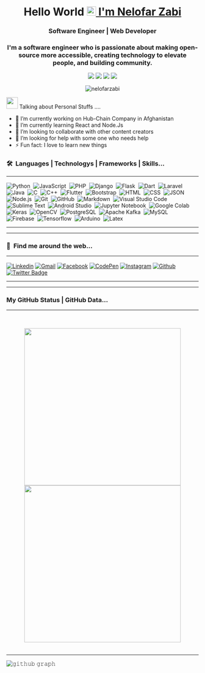 <!-- # Hi there, I'm <a href = "https://github.com/Nelofarzabi" style="text-decoration: none;"> Nelofar Zabi </a>👋 -->
<h1 align="center">Hello World <img src="https://github.com/TheDudeThatCode/TheDudeThatCode/blob/master/Assets/Earth.gif" width="24px"><a href ="https://github.com/Nelofarzabi">
  I'm Nelofar Zabi</a></h1>
  <h3 align="center">Software Engineer | Web Developer</h3>
<h3 align ='center'>
I'm a software engineer who is passionate about making open-source more accessible, creating technology to elevate people, and building community.
</h3>
<!-- <p align="center"> <img src="https://komarev.com/ghpvc/?username=Nelofarzabi&label=Profile%20views&color=0e75b6&style=flat" alt="nelofarzabi" /> </p> -->
<p align="center">
<img src="https://img.shields.io/badge/Age-20-blue" />
  <img src="https://img.shields.io/badge/Focus-Programming%20Language-brightgreen" />
  <img src="https://img.shields.io/badge/Lives-Afghanistan%20-success" />
  <img src="https://img.shields.io/badge/Languages-English%20%26%20Persion-brightgreen" />
</p>
<p align="center"> <img src="https://komarev.com/ghpvc/?username=Nelofarzabi&label=Profile%20views&color=0e75b6&style=flat" alt="nelofarzabi" />
<!-- <img src="https://visitor-badge.glitch.me/badge?page_id=Nelofarzabi" alt="visitor badge"/></p> -->



 <img src="https://media.giphy.com/media/iY8CRBdQXODJSCERIr/giphy.gif" width="30px">&nbsp;Talking about Personal Stuffs ....
 
- 🔭 I’m currently working on Hub-Chain Company in Afghanistan
- 🌱 I’m currently learning React and Node.Js
- 👯 I’m looking to collaborate with other content creators
- 🤔 I’m looking for help with some one who needs help
- ⚡ Fun fact: I love to learn new things

  

###  🛠 &nbsp;Languages | Technologys | Frameworks | Skills...<hr>

![Python](https://img.shields.io/badge/-Python-05122A?style=flat&logo=python)&nbsp;
![JavaScript](https://img.shields.io/badge/-JavaScript-05122A?style=flat&logo=javascript)&nbsp;
![PHP](https://img.shields.io/badge/-PHP-05122A?style=flat&logo=php&logoColor=777BB4)&nbsp;
![Django](https://img.shields.io/badge/-Django-05122A?style=flat&logo=django&logoColor=092E20)&nbsp;
![Flask](https://img.shields.io/badge/-Flask-05122A?style=flat&logo=flask)&nbsp;
![Dart](https://img.shields.io/badge/-Dart-05122A?style=flat&logo=dart&logoColor=1075C2)&nbsp;
![Laravel](https://img.shields.io/badge/-Laravel-05122A?style=flat&logo=laravel&logoColor=FF2D20)&nbsp;
![Java](https://img.shields.io/badge/-Java-05122A?style=flat&logo=Java&logoColor=FFA518)&nbsp;
![C](https://img.shields.io/badge/-C-05122A?style=flat&logo=C&logoColor=A8B9CC)&nbsp;
![C++](https://img.shields.io/badge/-C++-05122A?style=flat&logo=C%2B%2B&logoColor=00599C)&nbsp;
![Flutter](https://img.shields.io/badge/-Flutter-05122A?style=flat&logo=flutter&logoColor=02569B)&nbsp;
![Bootstrap](https://img.shields.io/badge/-Bootstrap-05122A?style=flat&logo=bootstrap&logoColor=563D7C)&nbsp;
![HTML](https://img.shields.io/badge/-HTML-05122A?style=flat&logo=HTML5)&nbsp;
![CSS](https://img.shields.io/badge/-CSS-05122A?style=flat&logo=CSS3&logoColor=1572B6)&nbsp;
![JSON](https://img.shields.io/badge/-JSON-05122A?style=flat&logo=json&logoColor=000000)&nbsp;
![Node.js](https://img.shields.io/badge/-Node.js-05122A?style=flat&logo=node.js&logoColor=339933)&nbsp;
![Git](https://img.shields.io/badge/-Git-05122A?style=flat&logo=git)&nbsp;
![GitHub](https://img.shields.io/badge/-GitHub-05122A?style=flat&logo=github)&nbsp;
![Markdown](https://img.shields.io/badge/-Markdown-05122A?style=flat&logo=markdown)&nbsp;
![Visual Studio Code](https://img.shields.io/badge/-Visual%20Studio%20Code-05122A?style=flat&logo=visual-studio-code&logoColor=007ACC)&nbsp;
![Sublime Text](https://img.shields.io/badge/-Sublime%20Text-05122A?style=flat&logo=sublime-text&logoColor=FF9800)&nbsp;
![Android Studio](https://img.shields.io/badge/-Android%20Studio-05122A?style=flat&logo=android-studio&logoColor=3DDC84)&nbsp;
![Jupyter Notebook](https://img.shields.io/badge/-Jupyter%20Notebook-05122A?style=flat&logo=jupyter&logoColor=F37626)&nbsp;
![Google Colab](https://img.shields.io/badge/-Google%20Colab-05122A?style=flat&logo=google-colab&logoColor=F9AB00)&nbsp;
![Keras](https://img.shields.io/badge/-Keras-05122A?style=flat&logo=keras&logoColor=D00000)&nbsp;
![OpenCV](https://img.shields.io/badge/-OpenCV-05122A?style=flat&logo=opencv&logoColor=5C3EE8)&nbsp;
![PostgreSQL](https://img.shields.io/badge/-PostgreSQL-05122A?style=flat&logo=postgresql&logoColor=336791)&nbsp;
![Apache Kafka](https://img.shields.io/badge/-Apache%20Kafka-05122A?style=flat&logo=apache-kafka&logoColor=231F20)&nbsp;
![MySQL](https://img.shields.io/badge/-MySQL-05122A?style=flat&logo=mysql&logoColor=4479A1)&nbsp;
![Firebase](https://img.shields.io/badge/-Firebase-05122A?style=flat&logo=firebase&logoColor=FFCA28)&nbsp;
![Tensorflow](https://img.shields.io/badge/-Tensorflow-05122A?style=flat&logo=tensorflow&logoColor=FF6F00)&nbsp;
![Arduino](https://img.shields.io/badge/-Arduino-05122A?style=flat&logo=arduino&logoColor=00979D)&nbsp;
![Latex](https://img.shields.io/badge/-Latex-05122A?style=flat&logo=latex&logoColor=008080)&nbsp;<hr><hr>

### :link: &nbsp;Find me around the web...<hr>
[![Linkedin](https://img.shields.io/badge/-NelofarZabi-blue?style=flat&logo=Linkedin&logoColor=white)](https://www.linkedin.com/in/nelofar-zabi-1a1066213/)
[![Gmail](https://img.shields.io/badge/-NelofarZabi2000-c14438?style=flat&logo=Gmail&logoColor=white)](https://nelofarzabi2000@gmail.com)
[![Facebook](https://img.shields.io/badge/-NelofarZabi-c13584?style=flat&labelColor=c13584&logo=facebook&logoColor=white)](https://www.facebook.com/mahshid.zabi.1)
[![CodePen](https://img.shields.io/badge/-Nelofar2000-black?style=flat&logo=CodePen&logoColor=white)](https://codepen.io/Nelofar2000)
[![Instagram](https://img.shields.io/badge/-NelofarZabi-c13584?style=flat&labelColor=c13584&logo=instagram&logoColor=white)](https://www.facebook.com/mahshid.zabi.1)
[![Github](https://img.shields.io/badge/-NelofarZabi-black?style=flat&labelColor=black&logo=github&logoColor=white)](https://github.com/Nelofarzabi)
[![Twitter Badge](https://img.shields.io/badge/-NelofarZabi-1ca0f1?style=flat&labelColor=1ca0f1&logo=twitter&logoColor=white&link=https://twitter.com/NelofarZabi)](https://twitter.com/NelofarZabi)<hr><hr>

### My GitHub Status | GitHub Data...<hr>

<table><br>
  <p align="center">
  <a href="https://github.com/JayantGoel001">
    <img width="410" src="https://github-readme-stats.vercel.app/api?username=Nelofarzabi&show_icons=true&theme=prussian" />
  </a>
  <a href="https://github.com/JayantGoel001">
  <img width="410" src="https://github-readme-streak-stats.herokuapp.com/?user=Nelofarzabi&theme=prussian&hide_border=true"/>
  </a>
</p>
</table><hr>

![𝚐𝚒𝚝𝚑𝚞𝚋 𝚐𝚛𝚊𝚙𝚑](https://activity-graph.herokuapp.com/graph?username=JayantGoel001&theme=react-dark&hide_border=true&area=true)
 



